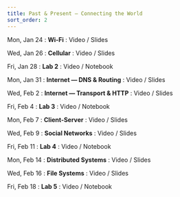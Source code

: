 ```yaml
---
title: Past & Present — Connecting the World
sort_order: 2
---
```


Mon, Jan 24
: **Wi-Fi**
  : Video / Slides

Wed, Jan 26
: **Cellular**
  : Video / Slides

Fri, Jan 28
: **Lab 2**
  : Video / Notebook

Mon, Jan 31
: **Internet — DNS & Routing**
  : Video / Slides

Wed, Feb 2
: **Internet — Transport & HTTP**
  : Video / Slides

Fri, Feb 4
: **Lab 3**
  : Video / Notebook

Mon, Feb 7
: **Client-Server**
  : Video / Slides

Wed, Feb 9
: **Social Networks**
  : Video / Slides

Fri, Feb 11
: **Lab 4**
  : Video / Notebook

Mon, Feb 14
: **Distributed Systems**
  : Video / Slides

Wed, Feb 16
: **File Systems**
  : Video / Slides

Fri, Feb 18
: **Lab 5**
  : Video / Notebook